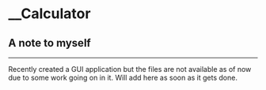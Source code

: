 # __Calculator

## A note to myself
-------
Recently created a GUI application but the files are not available as of now due to some work going on in it. Will add here as soon as it gets done.
